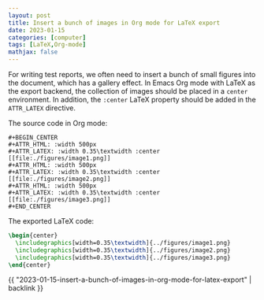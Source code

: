 ```yaml
---
layout: post
title: Insert a bunch of images in Org mode for LaTeX export
date: 2023-01-15
categories: [computer]
tags: [LaTeX,Org-mode]
mathjax: false
---
```


For writing test reports, we often need to insert a bunch of small figures into the document, which has a gallery effect. In Emacs Org mode with LaTeX as the export backend, the collection of images should be placed in a `center` environment. In addition, the `:center` LaTeX property should be added in the `ATTR_LATEX` directive.

The source code in Org mode:

```text
#+BEGIN_CENTER
#+ATTR_HTML: :width 500px
#+ATTR_LATEX: :width 0.35\textwidth :center
[[file:./figures/image1.png]]
#+ATTR_HTML: :width 500px
#+ATTR_LATEX: :width 0.35\textwidth :center
[[file:./figures/image2.png]]
#+ATTR_HTML: :width 500px
#+ATTR_LATEX: :width 0.35\textwidth :center
[[file:./figures/image3.png]]
#+END_CENTER
```

The exported LaTeX code:

```latex
\begin{center}
  \includegraphics[width=0.35\textwidth]{../figures/image1.png}
  \includegraphics[width=0.35\textwidth]{../figures/image2.png}
  \includegraphics[width=0.35\textwidth]{../figures/image3.png}
\end{center}
```

{{ "2023-01-15-insert-a-bunch-of-images-in-org-mode-for-latex-export" | backlink }}
